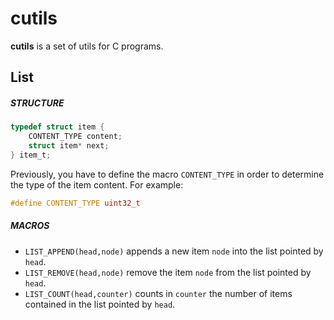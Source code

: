 # cutils #

**cutils** is a set of utils for C programs.

## List ##

##### STRUCTURE #####

```C
typedef struct item {
    CONTENT_TYPE content;
    struct item* next;
} item_t;
```

Previously, you have to define the macro `CONTENT_TYPE` in order to determine the type of the item content. For example:

```C
#define CONTENT_TYPE uint32_t
```

##### MACROS #####

- `LIST_APPEND(head,node)` appends a new item `node` into the list pointed by `head`.
- `LIST_REMOVE(head,node)` remove the item `node` from the list pointed by `head`.
- `LIST_COUNT(head,counter)` counts in `counter` the number of items contained in the list pointed by `head`.


    



